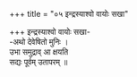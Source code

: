 +++
title = "०५ इन्द्रस्याश्वो वायोः सखा"

+++
इन्द्रस्याश्वो वायोः सखा-  
-अथो देवेषितो मुनिः ।  
उभा समुद्राव् आ क्षयति  
सद्यः पूर्वम् उतापरम् ॥